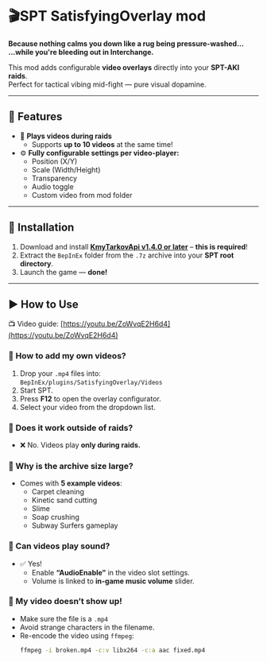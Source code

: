 # 🎬SPT SatisfyingOverlay mod

**Because nothing calms you down like a rug being pressure-washed...**  
**...while you're bleeding out in Interchange.**

This mod adds configurable **video overlays** directly into your **SPT-AKI raids**.  
Perfect for tactical vibing mid-fight — pure visual dopamine.

---

## 🧠 Features

- 🎥 **Plays videos during raids**
  - Supports **up to 10 videos** at the same time!
- ⚙️ **Fully configurable settings per video-player:**
  - Position (X/Y)
  - Scale (Width/Height)
  - Transparency
  - Audio toggle
  - Custom video from mod folder

---

## 🔧 Installation

1. Download and install **[KmyTarkovApi v1.4.0 or later](https://hub.sp-tarkov.com/files/file/1215-kmy-tarkov-api/)** – **this is required**!
2. Extract the `BepInEx` folder from the `.7z` archive into your **SPT root directory**.
3. Launch the game — **done!**

---

## ▶️ How to Use

📺 Video guide: [https://youtu.be/ZoWvqE2H6d4](https://youtu.be/ZoWvqE2H6d4)

### 🔹 How to add my own videos?

1. Drop your `.mp4` files into:  
   `BepInEx/plugins/SatisfyingOverlay/Videos`
2. Start SPT.
3. Press **F12** to open the overlay configurator.
4. Select your video from the dropdown list.

### 🔹 Does it work outside of raids?

- ❌ No. Videos play **only during raids.**

### 🔹 Why is the archive size large?

- Comes with **5 example videos**:
  - Carpet cleaning
  - Kinetic sand cutting
  - Slime
  - Soap crushing
  - Subway Surfers gameplay

### 🔹 Can videos play sound?

- ✅ Yes!
  - Enable **“AudioEnable”** in the video slot settings.
  - Volume is linked to **in-game music volume** slider.

### 🔹 My video doesn’t show up!

- Make sure the file is a `.mp4`
- Avoid strange characters in the filename.
- Re-encode the video using `ffmpeg`:
  ```bash
  ffmpeg -i broken.mp4 -c:v libx264 -c:a aac fixed.mp4
